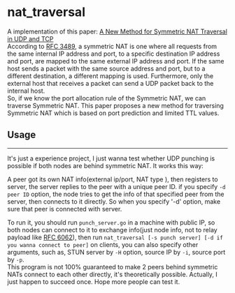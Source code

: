 # nat_traversal
A implementation of this paper: [A New Method for Symmetric NAT Traversal in UDP and TCP](http://www.goto.info.waseda.ac.jp/~wei/file/wei-apan-v10.pdf)  
According to [RFC 3489](http://tools.ietf.org/html/rfc3478), a symmetric NAT is one where all requests from the same internal IP address and port, to a specific destination IP address and port, are mapped to the same external IP address and
port. If the same host sends a packet with the same source address and port, but to a different destination, a different mapping is used. Furthermore, only the external host that receives a packet can send a UDP packet back to the internal host.  
So, if we know the port allocation rule of the Symmetric NAT, we can traverse Symmetric NAT. This paper proposes a new method for traversing Symmetric NAT which is based on port prediction and limited TTL values.  
## Usage
***  
It's just a experience project, I just wanna test whether UDP punching is possible if both nodes are behind symmetric NAT. It works this way:  

A peer got its own NAT info(external ip/port, NAT type ), then registers to server, the server replies to the peer with a unique peer ID. if you specify `-d peer ID` option, the node tries to get the info of that specified peer from the server, then connects to it directly. So when you specify '-d' option, make sure that peer is connected with server.  

To run it, you should run `punch_server.go` in a machine with public IP, so both nodes can connect to it to exchange info(just node info, not to relay payload like [RFC 6062](https://tools.ietf.org/html/rfc6062)), then run `nat_traversal [-s punch server] [-d if you wanna connect to peer]` on clients, you can also specify other arguments, such as, STUN server by `-H` option, source IP by `-i`, source port by `-p`.  
This program is not 100% guaranteed to make 2 peers behind symmetric NATs connect
to each other directly, it's theoretically possible. Actually, I just happen to succeed once. Hope more people can test it.